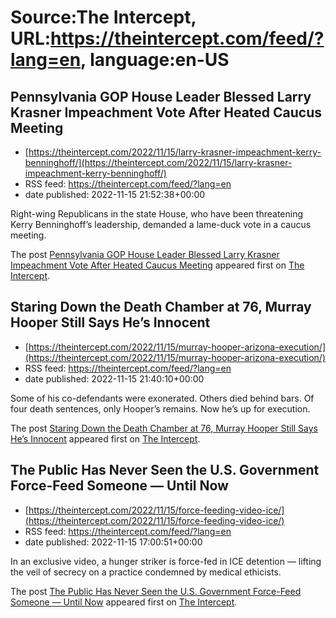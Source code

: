 # Source:The Intercept, URL:https://theintercept.com/feed/?lang=en, language:en-US

## Pennsylvania GOP House Leader Blessed Larry Krasner Impeachment Vote After Heated Caucus Meeting
 - [https://theintercept.com/2022/11/15/larry-krasner-impeachment-kerry-benninghoff/](https://theintercept.com/2022/11/15/larry-krasner-impeachment-kerry-benninghoff/)
 - RSS feed: https://theintercept.com/feed/?lang=en
 - date published: 2022-11-15 21:52:38+00:00

<p>Right-wing Republicans in the state House, who have been threatening Kerry Benninghoff’s leadership, demanded a lame-duck vote in a caucus meeting.</p>
<p>The post <a href="https://theintercept.com/2022/11/15/larry-krasner-impeachment-kerry-benninghoff/" rel="nofollow">Pennsylvania GOP House Leader Blessed Larry Krasner Impeachment Vote After Heated Caucus Meeting</a> appeared first on <a href="https://theintercept.com" rel="nofollow">The Intercept</a>.</p>

## Staring Down the Death Chamber at 76, Murray Hooper Still Says He’s Innocent
 - [https://theintercept.com/2022/11/15/murray-hooper-arizona-execution/](https://theintercept.com/2022/11/15/murray-hooper-arizona-execution/)
 - RSS feed: https://theintercept.com/feed/?lang=en
 - date published: 2022-11-15 21:40:10+00:00

<p>Some of his co-defendants were exonerated. Others died behind bars. Of four death sentences, only Hooper’s remains. Now he’s up for execution.</p>
<p>The post <a href="https://theintercept.com/2022/11/15/murray-hooper-arizona-execution/" rel="nofollow">Staring Down the Death Chamber at 76, Murray Hooper Still Says He’s Innocent</a> appeared first on <a href="https://theintercept.com" rel="nofollow">The Intercept</a>.</p>

## The Public Has Never Seen the U.S. Government Force-Feed Someone — Until Now
 - [https://theintercept.com/2022/11/15/force-feeding-video-ice/](https://theintercept.com/2022/11/15/force-feeding-video-ice/)
 - RSS feed: https://theintercept.com/feed/?lang=en
 - date published: 2022-11-15 17:00:51+00:00

<p>In an exclusive video, a hunger striker is force-fed in ICE detention — lifting the veil of secrecy on a practice condemned by medical ethicists.</p>
<p>The post <a href="https://theintercept.com/2022/11/15/force-feeding-video-ice/" rel="nofollow">The Public Has Never Seen the U.S. Government Force-Feed Someone — Until Now</a> appeared first on <a href="https://theintercept.com" rel="nofollow">The Intercept</a>.</p>

